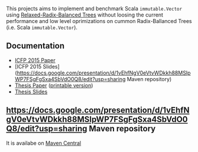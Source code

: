 
This projects aims to implement and benchmark Scala `immutable.Vector` using [Relaxed-Radix-Balanced Trees](https://github.com/TiarkRompf/rrbtrees) without loosing the current performance and low level oprimizations on cummon Radix-Ballanced Trees (i.e. Scala `immutable.Vector`). 

Documentation
--------------------
* [ICFP 2015 Paper](https://github.com/nicolasstucki/scala-rrb-vector/blob/master/documents/RRB%20Vector%20-%20A%20Practical%20General%20Purpose%20Immutable%20Sequence.pdf)
* [ICFP 2015 Slides](https://docs.google.com/presentation/d/1vEhfNgV0eVtvWDkkh88MSIpWP7FSgFgSxa4SbVdO0Q8/edit?usp=sharing
Maven repository)
* [Thesis Paper](https://github.com/nicolasstucki/scala-rrb-vector/blob/master/documents/Master%20Thesis%20-%20Nicolas%20Stucki%20-%20Turning%20Relaxed%20Radix%20Balanced%20Vector%20from%20Theory%20into%20Practice%20for%20Scala%20Collections.pdf?raw=true) ([printable version](https://github.com/nicolasstucki/scala-rrb-vector/blob/master/documents/Master%20Thesis%20-%20Nicolas%20Stucki%20-%20Turning%20Relaxed%20Radix%20Balanced%20Vector%20from%20Theory%20into%20Practice%20for%20Scala%20Collections%20(Print).pdf?raw=true)) 
* [Thesis Slides](https://docs.google.com/presentation/d/1GY0p2P-BzPfWspKoMRxOQ87fG01t4oMJ1PJxjxGFurQ/edit?usp=sharing)

https://docs.google.com/presentation/d/1vEhfNgV0eVtvWDkkh88MSIpWP7FSgFgSxa4SbVdO0Q8/edit?usp=sharing
Maven repository
-----------------------
It is availabe on [Maven Central](https://github.com/nicolasstucki/scala-rrb-vector/blob/master/MavenRepository.md)
